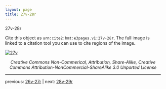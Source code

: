 ```yaml
---
layout: page
title: 27v-28r
---
```


27v-28r

Cite this object as `urn:cite2:hmt:e3pages.v1:27v-28r`.  The full image is linked to a citation tool you can use to cite regions of the image.

[![27v](http://www.homermultitext.org/iipsrv?IIIF=/project/homer/pyramidal/deepzoom/hmt/e3bifolio/v1/E3_27v_28r.tif/full/800,/0/default.jpg)](http://www.homermultitext.org/ict2/?urn=urn:cite2:hmt:e3bifolio.v1:E3_27v_28r) 

<p style="text-align: center; font-style: italic;">Creative Commons Non-Commerical, Attribution, Share-Alike, Creative Commons Attribution-NonCommercial-ShareAlike 3.0 Unported License</p>

---

previous: [26v-27r](../26v-27r/) | next: [28v-29r](../28v-29r/)